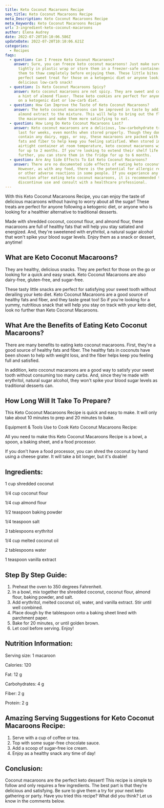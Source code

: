 ```yaml
---
title: Keto Coconut Macaroons Recipe
seo_title: Keto Coconut Macaroons Recipe
meta_Description: Keto Coconut Macaroons Recipe
meta_Keywords: Keto Coconut Macaroons Recipe
url: 3-ingredient-keto-coconut-macaroons
author: Elena Audrey
date: 2022-07-20T10:10:06.586Z
updateDate: 2022-07-20T10:10:06.621Z
categories:
  - Recipes
faqs:
  - question: Can I Freeze Keto Coconut Macaroons?
    answer: Sure, you can freeze keto coconut macaroons! Just make sure to wrap them
      tightly in plastic wrap or store them in a freezer-safe container. Allow
      them to thaw completely before enjoying them. These little bites are the
      perfect sweet treat for those on a ketogenic diet or anyone looking for a
      delicious low-carb snack!
  - question: Is Keto Coconut Macaroons Spicy?
    answer: Keto coconut macaroons are not spicy. They are sweet and coconutty with
      a hint of almond flavor. These keto cookies are perfect for anyone who is
      on a ketogenic diet or low-carb diet.
  - question: How Can Improve the Taste of Keto Coconut Macaroons?
    answer: The keto coconut macaroons can be improved in taste by adding some
      almond extract to the mixture. This will help to bring out the flavor of
      the macaroons and make them more satisfying to eat.
  - question: How Long Do Keto Coconut Macaroons Last?
    answer: Keto coconut macaroons are a delicious, low-carbohydrate treat that can
      last for weeks, even months when stored properly. Though they don't
      contain any dairy, eggs, or soy, these macaroons are packed with healthy
      fats and fiber to help keep you feeling satisfied. When stored in an
      airtight container at room temperature, keto coconut macaroons will last
      for up to 2 months. If you're looking to extend their shelf life even
      further, you can store them in the fridge for up to 6 months.
  - question: Are Any Side Effects To Eat Keto Coconut Macaroons?
    answer: There are no documented side effects of eating keto coconut macaroons.
      However, as with any food, there is the potential for allergic reactions
      or other adverse reactions in some people. If you experience any negative
      reaction after eating keto coconut macaroons, it is recommended that you
      discontinue use and consult with a healthcare professional.
---
```

With this Keto Coconut Macaroons Recipe, you can enjoy the taste of delicious macaroons without having to worry about all the sugar! These treats are perfect for anyone following a ketogenic diet, or anyone who is looking for a healthier alternative to traditional desserts. 

Made with shredded coconut, coconut flour, and almond flour, these macaroons are full of healthy fats that will help you stay satiated and energized. And, they're sweetened with erythritol, a natural sugar alcohol that won't spike your blood sugar levels. Enjoy them as a snack or dessert, anytime!

## **What are Keto Coconut Macaroons?**

They are healthy, delicious snacks. They are perfect for those on the go or looking for a quick and easy snack. Keto Coconut Macaroons are also dairy-free, gluten-free, and sugar-free.

These tasty little snacks are perfect for satisfying your sweet tooth without derailing your keto diet. Keto Coconut Macaroons are a good source of healthy fats and fiber, and they taste great too! So if you're looking for a yummy, nutritious snack that will help you stay on track with your keto diet, look no further than Keto Coconut Macaroons.

## **What Are the Benefits of Eating Keto Coconut Macaroons?**

There are many benefits to eating keto coconut macaroons. First, they're a good source of healthy fats and fiber. The healthy fats in coconuts have been shown to help with weight loss, and the fiber helps keep you feeling full and satisfied.

In addition, keto coconut macaroons are a good way to satisfy your sweet tooth without consuming too many carbs. And, since they're made with erythritol, natural sugar alcohol, they won't spike your blood sugar levels as traditional desserts can.

## **How Long Will It Take To Prepare?**

This Keto Coconut Macaroons Recipe is quick and easy to make. It will only take about 10 minutes to prep and 20 minutes to bake.

Equipment & Tools Use to Cook Keto Coconut Macaroons Recipe:

All you need to make this Keto Coconut Macaroons Recipe is a bowl, a spoon, a baking sheet, and a food processor.

If you don't have a food processor, you can shred the coconut by hand using a cheese grater. It will take a bit longer, but it's doable!

## **Ingredients:**

1 cup shredded coconut

1/4 cup coconut flour

1/4 cup almond flour

1/2 teaspoon baking powder

1/4 teaspoon salt

3 tablespoons erythritol

1/4 cup melted coconut oil

2 tablespoons water

1 teaspoon vanilla extract

## **Step By Step Guide:**

1. Preheat the oven to 350 degrees Fahrenheit.
2. In a bowl, mix together the shredded coconut, coconut flour, almond flour, baking powder, and salt.
3. Add erythritol, melted coconut oil, water, and vanilla extract. Stir until well combined.
4. Place dough by the tablespoon onto a baking sheet lined with parchment paper.
5. Bake for 20 minutes, or until golden brown.
6. Let cool before serving. Enjoy!

## **Nutrition Information:**

Serving size: 1 macaroon

Calories: 120

Fat: 12 g

Carbohydrates: 4 g

Fiber: 2 g

Protein: 2 g 

## **Amazing Serving Suggestions for Keto Coconut Macaroons Recipe:**

1. Serve with a cup of coffee or tea.
2. Top with some sugar-free chocolate sauce.
3. Add a scoop of sugar-free ice cream.
4. Enjoy as a healthy snack any time of day!

## **Conclusion:**

Coconut macaroons are the perfect keto dessert! This recipe is simple to follow and only requires a few ingredients. The best part is that they’re delicious and satisfying. Be sure to give them a try for your next keto gathering or party. Have you tried this recipe? What did you think? Let us know in the comments below.
